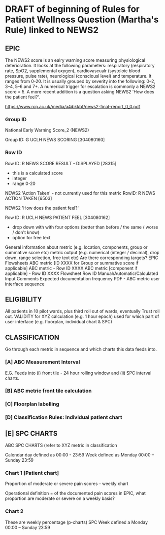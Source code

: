 # DRAFT of beginning of  Rules for Patient Wellness Question (Martha's Rule) linked to NEWS2

## EPIC

The NEWS2 score is an ealry warning score measuring physiological deterioration. It looks at the following parameters: respiratory (respiratory rate, SpO2, supplemental oxygen), cardiovascualr (systoloic blood pressure, pulse rate), neurological (consciousl level) and temperature. It ranges from 0-20. It is usually grouped by severity into the following: 0–2, 3–4, 5–6 and 7+. A numerical trigger for escalation is commonly a NEWS2 score = 5. A more recent addition is a question asking NEWS2 'How does the patient feel?'. 

https://www.rcp.ac.uk/media/a4ibkkbf/news2-final-report_0_0.pdf


### Group ID 

National Early Warning Score_2 (NEWS2)

Group ID: G UCLH NEWS SCORING [304080160]	

### Row ID 

Row ID: R NEWS SCORE RESULT - DISPLAYED [28315]
- this is a calculated score
- integer
- range 0-20

NEWS2 'Action Taken' - not currently used for this metric
RowID: R NEWS ACTION TAKEN [6503]

NEWS2 'How does the patient feel?'

Row ID: R UCLH NEWS PATIENT FEEL [304080162]
- drop down with with four options (better than before / the same / worse / don't know)
- option for free text


General information about metric (e.g. location, components, group or summative score etc)
metric output (e.g. numerical (integer / decimal), drop down, range selection, free text etc)
Are there corresponding targets?
EPIC Flowsheets
ABC metric [ID XXXX for Group or summative score if applicable]
ABC metric - Row ID XXXX
ABC metric [component if applicable] - Row ID XXXX
Flowsheet	Row ID	Manual/Automatic/Calculated Input	Comments	Expected documentation frequency
PDF - ABC metric user interface sequence



## ELIGIBILITY
All patients in 10 pilot wards, plus third roll out of wards, eventually Trust roll out. 
VALIDITY
for XYZ calculation (e.g. 1 hour epoch) used for which part of user interface (e.g. floorplan, individual chart & SPC)

## CLASSIFICATION

Go through each metric in sequence and which charts this data feeds into.

### [A] ABC Measurement Interval

E.G. Feeds into (i) front tile - 24 hour rolling window and (ii) SPC interval charts.

### [B] ABC metric front tile calculation

### [C] Floorplan labelling

### [D] Classification Rules: Individual patient chart

## [E] SPC CHARTS
ABC SPC CHARTS (refer to XYZ metric in classification

Calendar day defined as 00:00 - 23:59
Week defined as Monday 00:00 – Sunday 23:59

### Chart 1 [Patient chart]
Proportion of moderate or severe pain scores – weekly chart

Operational definition = of the documented pain scores in EPIC, what proportion are moderate or severe on a weekly basis?

### Chart 2

These are weekly percentage (p-charts) SPC
Week defined a Monday 00:00 – Sunday 23:59
